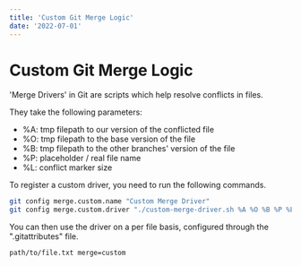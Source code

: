 ```yaml
---
title: 'Custom Git Merge Logic'
date: '2022-07-01'
---
```


# Custom Git Merge Logic

'Merge Drivers' in Git are scripts which help resolve conflicts in files.

They take the following parameters:

- %A: tmp filepath to our version of the conflicted file
- %O: tmp filepath to the base version of the file
- %B: tmp filepath to the other branches' version of the file
- %P: placeholder / real file name
- %L: conflict marker size

To register a custom driver, you need to run the following commands.

```bash
git config merge.custom.name "Custom Merge Driver"
git config merge.custom.driver "./custom-merge-driver.sh %A %O %B %P %L"
```

You can then use the driver on a per file basis, configured through the ".gitattributes" file.

```
path/to/file.txt merge=custom
```
